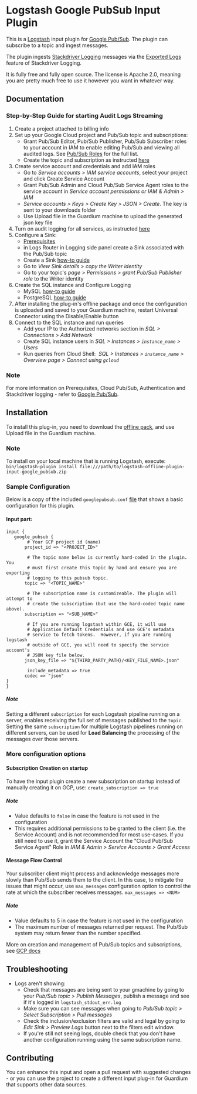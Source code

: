 # Logstash Google PubSub Input Plugin

This is a [Logstash](https://github.com/elastic/logstash) input plugin for
[Google Pub/Sub](https://cloud.google.com/pubsub/). The plugin can subscribe
to a topic and ingest messages.

The plugin ingests [Stackdriver Logging](https://cloud.google.com/logging/) messages via the
[Exported Logs](https://cloud.google.com/logging/docs/export/using_exported_logs)
feature of Stackdriver Logging.

It is fully free and fully open source. The license is Apache 2.0, meaning you
are pretty much free to use it however you want in whatever way.

## Documentation

### Step-by-Step Guide for starting Audit Logs Streaming
1. Create a project attached to billing info 
2. Set up your Google Cloud project and Pub/Sub topic and subscriptions:
   - Grant Pub/Sub Editor, Pub/Sub Publisher, Pub/Sub Subscriber roles to your account in IAM to enable editing Pub/Sub and viewing all audited logs. See [Pub/Sub Roles](https://cloud.google.com/pubsub/docs/access-control#roles) for the full list.
   - Create the topic and subscription as instructed [here](https://cloud.google.com/pubsub/docs/building-pubsub-messaging-system#set_up_your_project_and_topic_and_subscriptions)
3. Create service account and credentials and add IAM roles
   - Go to *Service accounts > IAM service accounts*, select your project and click Create Service Account
   - Grant Pub/Sub Admin and Cloud Pub/Sub Service Agent roles to the service account in *Service account permissions or IAM & Admin > IAM*
   - *Service accounts > Keys > Create Key > JSON > Create*. The key is sent to your downloads folder
   - Use Upload file in the Guardium machine to upload the generated json key file
4. Turn on audit logging for all services, as instructed [here](https://cloud.google.com/architecture/exporting-stackdriver-logging-for-security-and-access-analytics#turn_on_audit_logging_for_all_services)
6. Configure a Sink:
   - [Prerequisites](https://cloud.google.com/logging/docs/export/configure_export_v2#before-you-begin)
   - in Logs Router in Logging side panel create a Sink associated with the Pub/Sub topic 
   - Create a Sink [how-to guide](https://cloud.google.com/logging/docs/export/configure_export_v2#creating_sink)
   - Go to *View Sink details > copy the Writer identity*
   - Go to your topic's *page > Permissions > grant Pub/Sub Publisher role* to the Writer identity
7. Create the SQL instance and Configure Logging
   - MySQL [how-to guide](../../filter-plugin/logstash-filter-pubsub-mysql-guardium/README.md#prerequisites)
   - PostgreSQL [how-to guide](../../filter-plugin/logstash-filter-pubsub-postgresql-guardium/README.md#prerequisites)
8. After installing the plug-in's offline package and once the configuration is uploaded and saved to your Guardium machine, restart Universal Connector using the Disable/Enable button
9. Connect to the SQL instance and run queries
   - Add your IP to the Authorized networks section in *SQL > Connections > Add Network*
   - Create SQL instance users in *SQL > Instances > `instance_name` > Users*
   - Run queries from Cloud Shell:  *SQL > Instances > `instance_name` > Overview page > Connect using `gcloud`*

### Note
For more information on Prerequisites, Cloud Pub/Sub, Authentication and
Stackdriver logging - refer to [Google Pub/Sub](https://www.elastic.co/guide/en/logstash/current/plugins-inputs-google_pubsub.html).

## Installation

To install this plug-in, you need to download the [offline pack](https://github.ibm.com/Activity-Insights/universal-connectors/blob/master/input-plugin/logstash-input-google-pubsub/GooglePubSubPackage/logstash-offline-plugin-input-google_pubsub.zip), and use Upload file in the Guardium machine.

### Note
To install on your local machine that is running Logstash, execute:
`bin/logstash-plugin install file:///path/to/logstash-offline-plugin-input-google_pubsub.zip
`

### Sample Configuration

Below is a copy of the included `googlepubsub.conf` [file](https://github.ibm.com/Activity-Insights/universal-connectors/blob/master/input-plugin/logstash-input-google-pubsub/GooglePubSubPackage/googlepubsub.conf) that shows a basic
configuration for this plugin.
#### Input part:
```
input {
   google_pubsub {
        # Your GCP project id (name)
       project_id => "<PROJECT_ID>"

        # The topic name below is currently hard-coded in the plugin. You
        # must first create this topic by hand and ensure you are exporting
        # logging to this pubsub topic.
       topic => "<TOPIC_NAME>"

        # The subscription name is customizeable. The plugin will attempt to
        # create the subscription (but use the hard-coded topic name above).
       subscription => "<SUB_NAME>"

        # If you are running logstash within GCE, it will use
        # Application Default Credentials and use GCE's metadata
        # service to fetch tokens.  However, if you are running logstash
        # outside of GCE, you will need to specify the service account's
        # JSON key file below.
       json_key_file => "${THIRD_PARTY_PATH}/<KEY_FILE_NAME>.json"

        include_metadata => true
       codec => "json"
}
}
```
##### Note
Setting a different `subscription` for each Logstash pipeline running on a server, enables receiving the full set of messages published to the `topic`.
Setting the same `subscription` for multiple Logstash pipelines running on different servers, can be used for **Load Balancing** the processing of the messages over those servers.

### More configuration options
#### Subscription Creation on startup
To have the input plugin create a new subscription on startup instead of manually creating it on GCP, use:
    `create_subscription => true`
##### Note
   - Value defaults to `false` in case the feature is not used in the configuration
   - This requires additional permissions to be granted to the client (i.e. the Service Account) and is not recommended for most use-cases. If you still need to use it, grant the Service Account the "Cloud Pub/Sub Service Agent" Role in *IAM & Admin > Service Accounts > Grant Access*

#### Message Flow Control
Your subscriber client might process and acknowledge messages more slowly than Pub/Sub sends them to the client. In this case, to mitigate the issues that might occur, use `max_messages` configuration option to control the rate at which the subscriber receives messages.
`max_messages => <NUM>`

##### Note
   - Value defaults to 5 in case the feature is not used in the configuration
   - The maximum number of messages returned per request. The Pub/Sub system may return fewer than the number specified.

More on creation and management of Pub/Sub topics and subscriptions, see [GCP docs](https://cloud.google.com/pubsub/docs/admin)

## Troubleshooting

* Logs aren't showing:
   * Check that messages are being sent to your gmachine by going to your *Pub/Sub topic > Publish Messages*, publish a message and see if it's logged in `logstash_stdout_err.log`
   * Make sure you can see messages when going to *Pub/Sub topic > Select Subscription > Pull messages*
   * Check the inclusion/exclusion filters are valid and legal by going to *Edit Sink > Preview Logs* button next to the filters edit window.
   * If you're still not seeing logs, double check that you don't have another configuration running using the same subscription name.


## Contributing

You can enhance this input and open a pull request with suggested changes - or you can use the project to create a different input plug-in for Guardium that supports other data sources.
